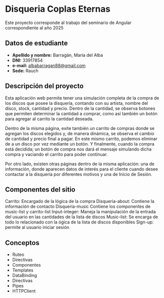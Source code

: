 # Disqueria Coplas Eternas

Este proyecto corresponde al trabajo del seminario de Angular correspondiente al año 2025

## Datos de estudiante

*   **Apellido y nombre:** Barragán, María del Alba
*   **DNI:** 33917854
*   **e-mail:** albabarragan88@gmail.com
*   **Sede:** Rauch


## Descripción del proyecto

Esta aplicación web permite tener una simulación completa de la compra de los discos que posee la disquería, contando con su artista, nombre del disco, stock, cantidad y precio. Dentro de la cantidad, se observa botones que permiten determinar la cantidad a comprar, como así también un botón para agregar al carrito la cantidad deseada.

Dentro de la misma página, exite también un carrito de compras donde se agregan los discos elegidos y, de manera dinámica, se observa el cambio de cantidad y precio final a pagar.
En este mismo carrito, podemos eliminar de a un disco por vez mediante un botón. Y finalmente, cuando la compra está decidida; un botón de compra nos dará el mensaje simulando dicha compra y vaciando el carrito para poder continuar. 

Por otro lado, existen otras páginas dentro de la misma aplicación: una de información, donde aparecen datos de interés para el cliente cuando desee contactar a la disquería por diferentes motivos y una de Inicio de Sesión.

## Componentes del sitio

Carrito: Encargado de la lógica de la compra
Disqueria-about: Contiene la información de contacto
Disquería-music Contiene los componentes de music-list y carrito-list
Input-integer: Maneja la manipulación de la entrada del usuario en las cantidades de la lista de discos
Music-list: Se encarga de todo lo relacionado con la ógica de la lista de discos disponibles
Sign-up: permite al usuario iniciar sesión

## Conceptos

- Ruteo
- Directivas
- Componentes
- Templates
- DataBinding
- Directivas
- Pipes
- HTTPClient
